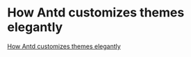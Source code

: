 # How Antd customizes themes elegantly
[How Antd customizes themes elegantly](https://aiwithcloud.com/2022/09/15/how_antd_customizes_themes_elegantly/)